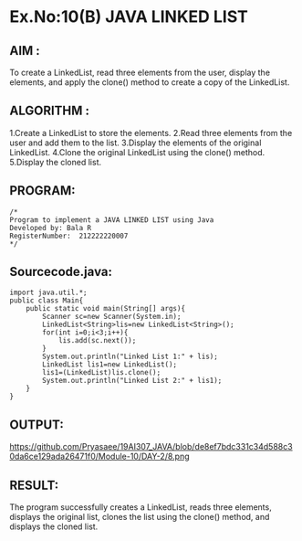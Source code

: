 # Ex.No:10(B) JAVA LINKED LIST
## AIM :
To create a LinkedList, read three elements from the user, display the elements, and apply the clone() method to create a copy of the LinkedList.

## ALGORITHM :
1.Create a LinkedList to store the elements.
2.Read three elements from the user and add them to the list.
3.Display the elements of the original LinkedList.
4.Clone the original LinkedList using the clone() method.
5.Display the cloned list.





## PROGRAM:
 ```
/*
Program to implement a JAVA LINKED LIST using Java
Developed by: Bala R
RegisterNumber:  212222220007
*/
```

## Sourcecode.java:
```
import java.util.*;
public class Main{
    public static void main(String[] args){
        Scanner sc=new Scanner(System.in);
        LinkedList<String>lis=new LinkedList<String>();
        for(int i=0;i<3;i++){
            lis.add(sc.next());
        }
        System.out.println("Linked List 1:" + lis);
        LinkedList lis1=new LinkedList();
        lis1=(LinkedList)lis.clone();
        System.out.println("Linked List 2:" + lis1);
    }
}
```

## OUTPUT:

https://github.com/Pryasaee/19AI307_JAVA/blob/de8ef7bdc331c34d588c30da6ce129ada26471f0/Module-10/DAY-2/8.png

## RESULT:
The program successfully creates a LinkedList, reads three elements, displays the original list, clones the list using the clone() method, and displays the cloned list.





